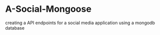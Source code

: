 # A-Social-Mongoose
creating a API endpoints for a social media application using a mongodb database
